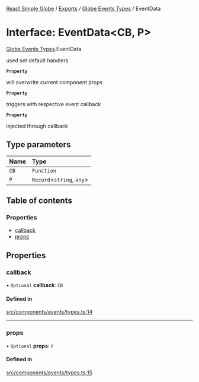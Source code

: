 [React Simple Globe](../README.md) / [Exports](../modules.md) / [Globe Events Types](../modules/Globe_Events_Types.md) / EventData

# Interface: EventData<CB, P\>

[Globe Events Types](../modules/Globe_Events_Types.md).EventData

used set default handlers

**`Property`**

will overwrite current component props

**`Property`**

triggers with respective event callback

**`Property`**

injected through callback

## Type parameters

| Name | Type |
| :------ | :------ |
| `CB` | `Function` |
| `P` | `Record`<`string`, `any`\> |

## Table of contents

### Properties

- [callback](Globe_Events_Types.EventData.md#callback)
- [props](Globe_Events_Types.EventData.md#props)

## Properties

### callback

• `Optional` **callback**: `CB`

#### Defined in

[src/components/events/types.ts:14](https://github.com/Gaushao/d3-react-globe/blob/4f7a1a2/src/components/events/types.ts#L14)

___

### props

• `Optional` **props**: `P`

#### Defined in

[src/components/events/types.ts:15](https://github.com/Gaushao/d3-react-globe/blob/4f7a1a2/src/components/events/types.ts#L15)

